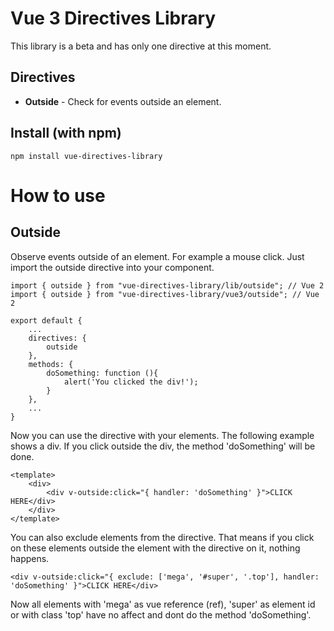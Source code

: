# Vue 3 Directives Library

This library is a beta and has only one directive at this moment.

## Directives

- <b>Outside</b> - Check for events outside an element.

## Install (with npm)
```
npm install vue-directives-library
```

# How to use

## Outside

Observe events outside of an element. For example a mouse click. Just import the outside directive into your component.

```
import { outside } from "vue-directives-library/lib/outside"; // Vue 2
import { outside } from "vue-directives-library/vue3/outside"; // Vue 2

export default {
    ...
    directives: {
        outside
    },
    methods: {
        doSomething: function (){
            alert('You clicked the div!');
        }
    },
    ...
}
```

Now you can use the directive with your elements. The following example shows a div. If you click outside the div, the
method 'doSomething' will be done.

```
<template>
    <div>
        <div v-outside:click="{ handler: 'doSomething' }">CLICK HERE</div>
    </div>
</template>
```

You can also exclude elements from the directive. That means if you click on these elements outside the element with the
directive on it, nothing happens.

```
<div v-outside:click="{ exclude: ['mega', '#super', '.top'], handler: 'doSomething' }">CLICK HERE</div>
```

Now all elements with 'mega' as vue reference (ref), 'super' as element id or with class 'top' have no affect and dont do
the method 'doSomething'.
